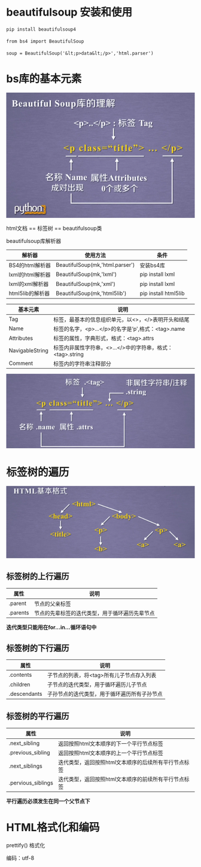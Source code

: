 ﻿# beautifulsoup 安装和使用

```
pip install beautifulsoup4

from bs4 import BeautifulSoup

soup = BeautifulSoup('&lt;p>data&lt;/p>','html.parser')
```

# bs库的基本元素

![](1.png)

html文档 == 标签树 == beautifulsoup类

beautifulsoup库解析器

解析器|使用方法|条件
-|-|-
BS4的html解析器|BeautifulSoup(mk,'html.parser')|安装bs4库
lxml的html解析器|BeautifulSoup(mk,'lxml')|pip install lxml
lxml的xml解析器|BeautifulSoup(mk,'xml')|pip install lxml
html5lib的解析器|BeautifulSoup(mk,'html5lib')|pip install html5lib

基本元素|说明
-|-
Tag|标签，最基本的信息组织单元，以<>，</>表明开头和结尾
Name|标签的名字，&lt;p>...&lt;/p>的名字是‘p',格式：&lt;tag>.name
Attributes|标签的属性，字典形式，格式：&lt;tag>.attrs
NavigableString|标签内非属性字符串，<>...</>中的字符串，格式：&lt;tag>.string
Comment|标签内的字符串注释部分

![](2.png)

# 标签树的遍历

![](3.png)

## 标签树的上行遍历

属性|说明
-|-
.parent|节点的父亲标签
.parents|节点的先辈标签的迭代类型，用于循环遍历先辈节点

**迭代类型只能用在for...in...循环语句中**

## 标签树的下行遍历

属性|说明
-|-
.contents|子节点的列表，将&lt;tag>所有儿子节点存入列表
.children|子节点的迭代类型，用于循环遍历儿子节点
.descendants|子孙节点的迭代类型，用于循环遍历所有子孙节点

## 标签树的平行遍历

属性|说明
-|-
.next_sibling|返回按照html文本顺序的下一个平行节点标签
.previous_sibling|返回按照html文本顺序的上一个平行节点标签
.next_siblings|迭代类型，返回按照html文本顺序的后续所有平行节点标签
.pervious_siblings|迭代类型，返回按照html文本顺序的前续所有平行节点标签

**平行遍历必须发生在同一个父节点下**

# HTML格式化和编码

prettify() 格式化

编码：utf-8






